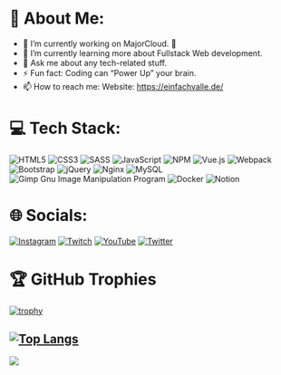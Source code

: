 # 💫 About Me:

- 🔭 I’m currently working on MajorCloud. 🎵
- 🌱 I’m currently learning more about Fullstack Web development.
- 💬 Ask me about any tech-related stuff.
- ⚡ Fun fact: Coding can “Power Up” your brain.
- 📫 How to reach me: Website: https://einfachvalle.de/

# 💻 Tech Stack:
![HTML5](https://img.shields.io/badge/html5-%23E34F26.svg?style=for-the-badge&logo=html5&logoColor=white) ![CSS3](https://img.shields.io/badge/css3-%231572B6.svg?style=for-the-badge&logo=css3&logoColor=white) ![SASS](https://img.shields.io/badge/SASS-hotpink.svg?style=for-the-badge&logo=SASS&logoColor=white) ![JavaScript](https://img.shields.io/badge/javascript-%23323330.svg?style=for-the-badge&logo=javascript&logoColor=%23F7DF1E) ![NPM](https://img.shields.io/badge/NPM-%23000000.svg?style=for-the-badge&logo=npm&logoColor=white) ![Vue.js](https://img.shields.io/badge/vuejs-%2335495e.svg?style=for-the-badge&logo=vuedotjs&logoColor=%234FC08D) ![Webpack](https://img.shields.io/badge/webpack-%238DD6F9.svg?style=for-the-badge&logo=webpack&logoColor=black) ![Bootstrap](https://img.shields.io/badge/bootstrap-%23563D7C.svg?style=for-the-badge&logo=bootstrap&logoColor=white) ![jQuery](https://img.shields.io/badge/jquery-%230769AD.svg?style=for-the-badge&logo=jquery&logoColor=white) ![Nginx](https://img.shields.io/badge/nginx-%23009639.svg?style=for-the-badge&logo=nginx&logoColor=white) ![MySQL](https://img.shields.io/badge/mysql-%2300f.svg?style=for-the-badge&logo=mysql&logoColor=white) ![Gimp Gnu Image Manipulation Program](https://img.shields.io/badge/Gimp-657D8B?style=for-the-badge&logo=gimp&logoColor=FFFFFF) ![Docker](https://img.shields.io/badge/docker-%230db7ed.svg?style=for-the-badge&logo=docker&logoColor=white) ![Notion](https://img.shields.io/badge/Notion-%23000000.svg?style=for-the-badge&logo=notion&logoColor=white)

# 🌐 Socials:

[![Instagram](https://img.shields.io/badge/Instagram-%23E4405F.svg?logo=Instagram&logoColor=white)](https://instagram.com/einfachvalle.png) [![Twitch](https://img.shields.io/badge/Twitch-%239146FF.svg?logo=Twitch&logoColor=white)](https://twitch.tv/einfachvalle) [![YouTube](https://img.shields.io/badge/YouTube-%23FF0000.svg?logo=YouTube&logoColor=white)](https://youtube.com/c/einfachvalle) [![Twitter](https://img.shields.io/badge/Twitter-%231DA1F2.svg?logo=Twitter&logoColor=white)](https://twitter.com/einfachvalletv)

# 🏆 GitHub Trophies
[![trophy](https://github-profile-trophy.vercel.app/?username=einfachvalle&theme=onedark&no-bg=true&margin-w=20)](https://github.com/ryo-ma/github-profile-trophy)

[![Top Langs](https://github-readme-stats.vercel.app/api/top-langs/?username=einfachvalle&layout=compact&theme=vision-friendly-dark)](https://github.com/anuraghazra/github-readme-stats)
---
[![](https://visitcount.itsvg.in/api?id=EinfachValle&label=Profile%20Views&color=12&icon=5&pretty=true)](https://visitcount.itsvg.in)
